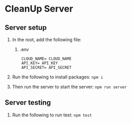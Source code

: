 # CleanUp Server

## Server setup
1. In the root, add the following file: 
    1. .env
    ```
        CLOUD_NAME= CLOUD_NAME
        API_KEY= API_KEY
        API_SECRET= API_SECRET
    ```

2. Run the following to install packages: ```npm i```
3. Then run the server to start the server: ```npm run server``` 

## Server testing
1. Run the following to run test: ```npm test```
